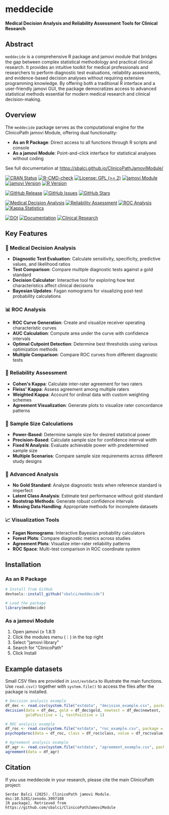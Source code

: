 # meddecide

**Medical Decision Analysis and Reliability Assessment Tools for Clinical Research**

## Abstract

`meddecide` is a comprehensive R package and jamovi module that bridges the gap between complex statistical methodology and practical clinical research. It provides an intuitive toolkit for medical professionals and researchers to perform diagnostic test evaluations, reliability assessments, and evidence-based decision analyses without requiring extensive programming knowledge. By offering both a traditional R interface and a user-friendly jamovi GUI, the package democratizes access to advanced statistical methods essential for modern medical research and clinical decision-making.

## Overview

The `meddecide` package serves as the computational engine for the ClinicoPath jamovi Module, offering dual functionality:
- **As an R Package**: Direct access to all functions through R scripts and console
- **As a jamovi Module**: Point-and-click interface for statistical analyses without coding

See full documentation at https://sbalci.github.io/ClinicoPathJamoviModule/

[![CRAN Status](https://www.r-pkg.org/badges/version/meddecide)](https://cran.r-project.org/package=meddecide)
[![R-CMD-check](https://github.com/sbalci/meddecide/workflows/R-CMD-check/badge.svg)](https://github.com/sbalci/meddecide/actions)
[![License: GPL (>= 2)](https://img.shields.io/badge/License-GPL%20(%3E=%202)-blue.svg)](https://www.gnu.org/licenses/gpl-2.0)
[![jamovi Module](https://img.shields.io/badge/jamovi-module-brightgreen.svg?logo=jamovi)](https://www.jamovi.org/)
[![jamovi Version](https://img.shields.io/badge/jamovi-%E2%89%A5%201.8.1-orange.svg)](https://www.jamovi.org/)
[![R Version](https://img.shields.io/badge/R-%E2%89%A5%204.1.0-blue.svg)](https://www.r-project.org/)

[![GitHub Release](https://img.shields.io/github/v/release/sbalci/meddecide)](https://github.com/sbalci/meddecide/releases)
[![GitHub Issues](https://img.shields.io/github/issues/sbalci/ClinicoPathJamoviModule)](https://github.com/sbalci/ClinicoPathJamoviModule/issues)
[![GitHub Stars](https://img.shields.io/github/stars/sbalci/meddecide?style=social)](https://github.com/sbalci/meddecide)

[![Medical Decision Analysis](https://img.shields.io/badge/Focus-Medical%20Decision%20Analysis-red.svg)](https://github.com/sbalci/meddecide)
[![Reliability Assessment](https://img.shields.io/badge/Focus-Reliability%20Assessment-green.svg)](https://github.com/sbalci/meddecide)
[![ROC Analysis](https://img.shields.io/badge/Feature-ROC%20Analysis-purple.svg)](https://github.com/sbalci/meddecide)
[![Kappa Statistics](https://img.shields.io/badge/Feature-Kappa%20Statistics-orange.svg)](https://github.com/sbalci/meddecide)

[![DOI](https://zenodo.org/badge/DOI/10.5281/zenodo.3997188.svg)](https://doi.org/10.5281/zenodo.3997188)
[![Documentation](https://img.shields.io/badge/docs-pkgdown-blue.svg)](https://sbalci.github.io/ClinicoPathJamoviModule/)
[![Clinical Research](https://img.shields.io/badge/Domain-Clinical%20Research-darkblue.svg)](https://github.com/sbalci/meddecide)

## Key Features

### 🏥 Medical Decision Analysis
- **Diagnostic Test Evaluation**: Calculate sensitivity, specificity, predictive values, and likelihood ratios
- **Test Comparison**: Compare multiple diagnostic tests against a gold standard
- **Decision Calculator**: Interactive tool for exploring how test characteristics affect clinical decisions
- **Bayesian Updates**: Fagan nomograms for visualizing post-test probability calculations

### 📊 ROC Analysis
- **ROC Curve Generation**: Create and visualize receiver operating characteristic curves
- **AUC Calculation**: Compute area under the curve with confidence intervals
- **Optimal Cutpoint Detection**: Determine best thresholds using various optimization methods
- **Multiple Comparison**: Compare ROC curves from different diagnostic tests

### 🤝 Reliability Assessment
- **Cohen's Kappa**: Calculate inter-rater agreement for two raters
- **Fleiss' Kappa**: Assess agreement among multiple raters
- **Weighted Kappa**: Account for ordinal data with custom weighting schemes
- **Agreement Visualization**: Generate plots to visualize rater concordance patterns

### 📐 Sample Size Calculations
- **Power-Based**: Determine sample size for desired statistical power
- **Precision-Based**: Calculate sample size for confidence interval width
- **Fixed N Analysis**: Evaluate achievable power with predetermined sample size
- **Multiple Scenarios**: Compare sample size requirements across different study designs

### 🔬 Advanced Analysis
- **No Gold Standard**: Analyze diagnostic tests when reference standard is imperfect
- **Latent Class Analysis**: Estimate test performance without gold standard
- **Bootstrap Methods**: Generate robust confidence intervals
- **Missing Data Handling**: Appropriate methods for incomplete datasets

### 📈 Visualization Tools
- **Fagan Nomograms**: Interactive Bayesian probability calculators
- **Forest Plots**: Compare diagnostic metrics across studies
- **Agreement Plots**: Visualize inter-rater reliability patterns
- **ROC Space**: Multi-test comparison in ROC coordinate system

## Installation

### As an R Package
```r
# Install from GitHub
devtools::install_github("sbalci/meddecide")

# Load the package
library(meddecide)
```

### As a jamovi Module
1. Open jamovi (≥ 1.8.1)
2. Click the modules menu (⋮) in the top right
3. Select "jamovi library"
4. Search for "ClinicoPath"
5. Click Install

## Example datasets

Small CSV files are provided in `inst/extdata` to illustrate the main
functions. Use `read.csv()` together with `system.file()` to access the
files after the package is installed.

```r
# Decision analysis example
df_dec <- read.csv(system.file("extdata", "decision_example.csv", package = "meddecide"))
decision(data = df_dec, gold = df_dec$gold, newtest = df_dec$newtest,
         goldPositive = 1, testPositive = 1)

# ROC analysis example
df_roc <- read.csv(system.file("extdata", "roc_example.csv", package = "meddecide"))
psychopdaroc(data = df_roc, class = df_roc$class, value = df_roc$value)

# Agreement analysis example
df_agr <- read.csv(system.file("extdata", "agreement_example.csv", package = "meddecide"))
agreement(data = df_agr)
```

## Citation

If you use meddecide in your research, please cite the main ClinicoPath project:

```
Serdar Balci (2025). ClinicoPath jamovi Module. doi:10.5281/zenodo.3997188
[R package]. Retrieved from https://github.com/sbalci/ClinicoPathJamoviModule
```
